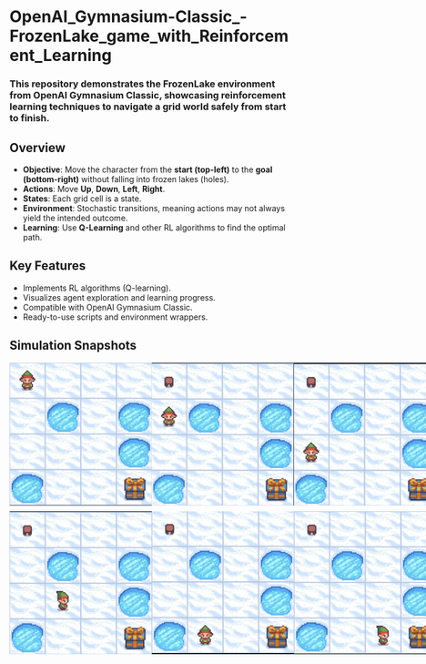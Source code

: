 # OpenAI_Gymnasium-Classic_-FrozenLake_game_with_Reinforcement_Learning

### This repository demonstrates the FrozenLake environment from OpenAI Gymnasium Classic, showcasing reinforcement learning techniques to navigate a grid world safely from start to finish.

<!DOCTYPE html>

<html lang="en">
<head>
    <meta charset="UTF-8">
    <meta name="viewport" content="width=device-width, initial-scale=1.0">
</head>
<body>
    
<h2>Overview</h2>
<ul>
    <li><b>Objective</b>: Move the character from the <b>start (top-left)</b> to the <b>goal (bottom-right)</b> without falling into frozen lakes (holes).</li>
    <li><b>Actions</b>: Move <b>Up</b>, <b>Down</b>, <b>Left</b>, <b>Right</b>.</li>
    <li><b>States</b>: Each grid cell is a state.</li>
    <li><b>Environment</b>: Stochastic transitions, meaning actions may not always yield the intended outcome.</li>
    <li><b>Learning</b>: Use <b>Q-Learning</b> and other RL algorithms to find the optimal path.</li>
</ul>

<h2>Key Features</h2>
<ul>
    <li>Implements RL algorithms (Q-learning).</li>
    <li>Visualizes agent exploration and learning progress.</li>
    <li>Compatible with OpenAI Gymnasium Classic.</li>
    <li>Ready-to-use scripts and environment wrappers.</li>
</ul>



<h2>Simulation Snapshots</h2>
<div style="display: flex; flex-direction: column; gap: 10px;">
<div style="display: flex; justify-content: space-around;">
<img src="./resutls/1.png" alt="Simulation 1" width="250"/>
<img src="./resutls/2.png" alt="Simulation 2" width="250"/>
<img src="./resutls/3.png" alt="Simulation 3" width="250"/>
</div>
<div style="display: flex; justify-content: space-around;">
<img src="./resutls/4.png" alt="Simulation 4" width="250"/>
<img src="./resutls/5.png" alt="Simulation 5" width="250"/>
<img src="./resutls/6.png" alt="Simulation 6" width="250"/>
</div>
</div>
